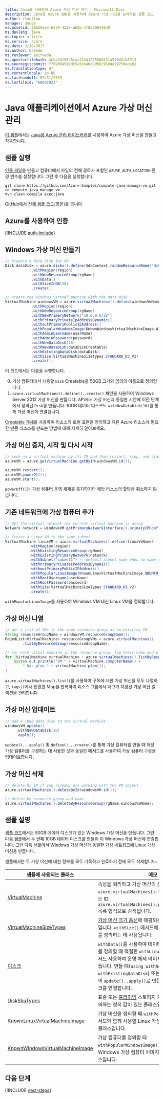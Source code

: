 ```yaml
---
title: Java를 사용하여 Azure 가상 머신 관리 | Microsoft Docs
description: Java용 Azure SDK를 사용하여 Azure 가상 머신을 관리하는 샘플 코드
author: rloutlaw
manager: douge
ms.assetid: 88629aee-6279-433e-a08b-4f8e290446d0
ms.devlang: java
ms.topic: article
ms.service: azure
ms.date: 3/30/2017
ms.author: brendm
ms.reviewer: asirveda
ms.openlocfilehash: 4cba24f92d5caaf244127536d231a5f942cb3913
ms.sourcegitcommit: f799dd4590dc5a5e646d7d50c9604a9975dadeb1
ms.translationtype: HT
ms.contentlocale: ko-KR
ms.lasthandoff: 07/31/2019
ms.locfileid: "68691823"
---
```

# <a name="manage-azure-virtual-machines-from-your-java-applications"></a>Java 애플리케이션에서 Azure 가상 머신 관리

[이 샘플](https://github.com/Azure-Samples/compute-java-manage-vm/)에서는 [Java용 Azure 관리 라이브러리](https://github.com/Azure/azure-sdk-for-java)를 사용하여 Azure 가상 머신을 만들고 작동합니다.

## <a name="run-the-sample"></a>샘플 실행

[인증 파일](https://github.com/Azure/azure-sdk-for-java/blob/master/AUTH.md)을 만들고 컴퓨터에서 파일의 전체 경로가 포함된 `AZURE_AUTH_LOCATION` 환경 변수를 설정합니다. 그런 후 다음을 실행합니다.

```
git clone https://github.com/Azure-Samples/compute-java-manage-vm.git
cd compute-java-manage-vm
mvn clean compile exec:java
```

[GitHub에서 전체 샘플 코드(영문)](https://github.com/Azure-Samples/compute-java-manage-vm/blob/master/src/main/java/com/microsoft/azure/management/compute/samples/ManageVirtualMachine.java)를 봅니다.

## <a name="authenticate-with-azure"></a>Azure를 사용하여 인증

[!INCLUDE [auth-include](includes/java-auth-include.md)]

## <a name="create-a-windows-virtual-machine"></a>Windows 가상 머신 만들기

```java
// Prepare a data disk for VM
Disk dataDisk = azure.disks().define(SdkContext.randomResourceName("dsk", 30))
            .withRegion(region)
            .withNewResourceGroup(rgName)
            .withData()
            .withSizeInGB(50)
            .create();

// create the windows virtual machine with the data disk            
VirtualMachine windowsVM = azure.virtualMachines().define(windowsVmName)
            .withRegion(region)
            .withNewResourceGroup(rgName)
            .withNewPrimaryNetwork("10.0.0.0/28")
            .withPrimaryPrivateIpAddressDynamic()
            .withoutPrimaryPublicIpAddress()
            .withPopularWindowsImage(KnownWindowsVirtualMachineImage.WINDOWS_SERVER_2012_R2_DATACENTER)
            .withAdminUsername(userName)
            .withAdminPassword(password)
            .withNewDataDisk(10)
            .withNewDataDisk(dataDiskCreatable)
            .withExistingDataDisk(dataDisk)
            .withSize(VirtualMachineSizeTypes.STANDARD_D3_V2)
            .create();
```

이 코드에서는 다음을 수행합니다.   

0. 가상 컴퓨터에서 사용할 `Disk` Creatable을 50GB 크기와 임의의 이름으로 정의합니다.
0. `azure.virtualMachines().define()..create()` 체인을 사용하여 Windows Server 2012 가상 머신을 만듭니다. API에서 가상 머신과 동일한 시간에 이전 단계에서 정의된 `Disk`를 만듭니다. 10GB 데이터 디스크도 `withNewDataDisk(10)`를 통해 가상 머신에 연결됩니다.

[Creatable<T> 개체](java-sdk-azure-concepts.md#Creatables)를 사용하여 리소스의 로컬 표현을 정의하고 다른 Azure 리소스에 필요한 만큼 리소스를 만드는 방법에 대해 자세히 알아보세요.

## <a name="stop-start-and-restart-a-virtual-machine"></a>가상 머신 중지, 시작 및 다시 시작

```java
// look up a virtual machine by its ID and then restart, stop, and start it
azureVM = azure.getVirtualMachine.getById(windowsVM.id());

azureVM.restart();
azureVM.powerOff();
azureVM.start();
```

`powerOff()`는 가상 컴퓨터 운영 체제를 중지하지만 해당 리소스의 할당을 취소하지 않습니다.

## <a name="add-a-virtual-machine-to-an-existing-network"></a>기존 네트워크에 가상 컴퓨터 추가

```java
// Get the virtual network the current virtual machine is using
Network network = windowsVM.getPrimaryNetworkInterface().primaryIPConfiguration().getNetwork();

// Create a Linux VM in the same subnet
VirtualMachine linuxVM = azure.virtualMachines().define(linuxVmName)
           .withRegion(region)
           .withExistingResourceGroup(rgName)
           .withExistingPrimaryNetwork(network)
           .withSubnet("subnet1") // default subnet name when no name specified at creation
           .withPrimaryPrivateIPAddressDynamic()
           .withoutPrimaryPublicIPAddress()
           .withPopularLinuxImage(KnownLinuxVirtualMachineImage.UBUNTU_SERVER_16_04_LTS)
           .withRootUsername(userName)
           .withRootPassword(password)
           .withSize(VirtualMachineSizeTypes.STANDARD_D3_V2)
           .create();
```

`withPopularLinuxImage`를 사용하여 Windows VM 대신 Linux VM을 정의합니다.


## <a name="list-virtual-machines"></a>가상 머신 나열

```java
// get a list of VMs in the same resource group as an existing VM
String resourceGroupName = windowsVM.resourceGroupName();
PagedList<VirtualMachine> resourceGroupVMs = azure.virtualMachines()
        .listByResourceGroup(resourceGroupName); 

// for each vitual machine in the resource group, log their name and plan
for (VirtualMachine virtualMachine : azure.virtualMachines().listByResourceGroup(resourceGroupName)) {
    System.out.println("VM " + virtualMachine.computerName() + 
        " has plan " + virtualMachine.plan());
}
```

`azure.virtualMachines().list()`를 사용하여 구독에 대한 가상 머신을 모두 나열하고, `tags()`에서 반환한 Map을 반복하여 리소스 그룹에서 태그가 지정된 가상 머신 컬렉션을 관리합니다.

## <a name="update-a-virtual-machine"></a>가상 머신 업데이트

```java
// add a 10GB data disk to the virtual machine
windowsVM.update()
     .withNewDataDisk(10)
     .apply();
```

`update()...apply()` 및 `define()...create()`를 통해 가상 컴퓨터를 만들 때 해당 가상 컴퓨터를 구성하는 데 사용한 것과 동일한 메서드를 사용하여 가상 컴퓨터 구성을 업데이트합니다.

## <a name="delete-a-virtual-machine"></a>가상 머신 삭제

```java
// delete by ID if you already are working with the VM object
azure.virtualMachines().deleteById(windowsVM.id());

// delete by resource group and name
azure.virtualMachines().deleteByResourceGroup(rgName,windowsVmName);
```

## <a name="sample-explanation"></a>샘플 설명

[샘플 코드](https://github.com/Azure-Samples/compute-java-manage-vm/blob/master/src/main/java/com/microsoft/azure/management/compute/samples/ManageVirtualMachine.java)에서는 50GB 데이터 디스크가 있는 Windows 가상 머신을 만듭니다. 그런 다음 샘플에서 두 번째 10GB 데이터 디스크를 만들어 이 Windows 가상 머신에 연결합니다.
그런 다음 샘플에서 Windows 가상 머신과 동일한 가상 네트워크에 Linux 가상 머신을 만듭니다.

샘플에서는 두 가상 머신에 대한 정보를 모두 기록하고 완료하기 전에 모두 삭제합니다.

| 샘플에 사용되는 클래스 | 메모
|-------|-------|
| [VirtualMachine](https://docs.microsoft.com/java/api/com.microsoft.azure.management.compute._virtual_machine) | 속성을 쿼리하고 가상 머신의 상태를 관리합니다. `azure.virtualMachines().list()` 또는 이름별 또는 ID `azure.virtualMachines().getByResourceGroup()` 목록 형식으로 검색됩니다.
| [VirtualMachineSizeTypes](https://docs.microsoft.com/java/api/com.microsoft.azure.management.compute._virtual_machine_size_types) | [가상 머신 크기 옵션](https://azure.microsoft.com/pricing/details/virtual-machines/linux/)에 매핑되는 정적 값이 있는 클래스입니다. `withSize()` 메서드에서 VM에 할당된 리소스를 정의하는 데 사용됩니다.
| [디스크](https://docs.microsoft.com/java/api/com.microsoft.azure.management.compute._disk) | `withData()`를 사용하여 데이터를 저장하거나 디스크를 정의할 때 적절한 `withLinux` 또는 `withWindows` 메서드 사용하여 운영 체제 이미지를 저장할 디스크를 만듭니다. 만들 때(`using withNewDataDisk` 또는 `withExistingDataDisk`) 또는 VirtualMachine 개체의 `update()..apply()`로 만든 후에 가상 머신에 디스크를 연결합니다.
| [DiskSkuTypes](https://docs.microsoft.com/java/api/com.microsoft.azure.management.compute._disk_sku_types) | 표준 또는 [프리미엄](https://docs.microsoft.com/azure/storage/storage-premium-storage) 스토리지 계획이 있는 디스크를 정의하는 정적 값이 있는 클래스입니다.
| [KnownLinuxVirtualMachineImage](https://docs.microsoft.com/java/api/com.microsoft.azure.management.compute._known_linux_virtual_machine_image) | 가상 머신을 정의할 때 `withPopularLinuxImage()` 메서드와 함께 사용할 Linux 가상 머신 옵션 집합이 있는 클래스입니다.
| [KnownWindowsVirtualMachineImage](https://docs.microsoft.com/java/api/com.microsoft.azure.management.compute._known_windows_virtual_machine_image) | 가상 컴퓨터를 정의할 때 `withPopularWindowsImage()` 메서드와 함께 사용할 Windows 가상 컴퓨터 이미지 옵션 집합이 있는 클래스입니다.

## <a name="next-steps"></a>다음 단계

[!INCLUDE [next-steps](includes/java-next-steps.md)]